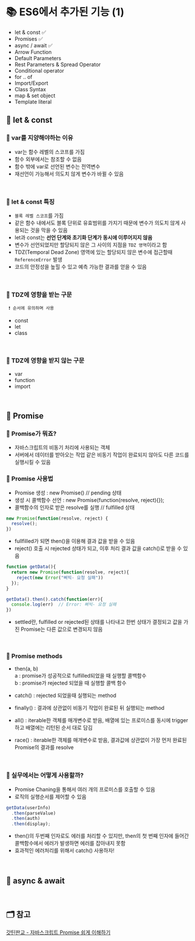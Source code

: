 # 📚 ES6에서 추가된 기능 (1)
- let & const ✅
- Promises ✅
- async / await ✅
- Arrow Function
- Default Parameters
- Rest Parameters & Spread Operator
- Conditional operator
- for .. of 
- Import/Export
- Class Syntax
- map & set object
- Template literal

## 📖 let & const
### 📍 var를 지양해야하는 이유
- var는 함수 레벨의 스코프를 가짐
- 함수 외부에서는 참조할 수 없음
- 함수 밖에 var로 선언된 변수는 전역변수  
- 재선언이 가능해서 의도치 않게 변수가 바뀔 수 있음

</br> 

### 📍 let & const 특징
- `블록 레벨 스코프`를 가짐
- 같은 함수 내에서도 블록 단위로 유효범위를 가지기 때문에 변수가 의도치 않게 사용되는 것을 막을 수 있음
- let과 const는 **선언 단계와 초기화 단계가 동시에 이루어지지 않음**
- 변수가 선언되었지만 할당되지 않은 그 사이의 지점을 `TDZ 영역`이라고 함
- TDZ(Temporal Dead Zone) 영역에 있는 할당되지 않은 변수에 접근할때 `ReferenceError` 발생
- 코드의 안정성을 높힐 수 있고 예측 가능한 결과를 얻을 수 있음

</br> 

### 📍 TDZ에 영향을 받는 구문
     ❗ 순서에 유의하며 사용
- const
- let 
- class

</br> 


### 📍 TDZ에 영향을 받지 않는 구문
- var
- function
- import


</br>

## 📖 Promise
### 📍 Promise가 뭐죠?
- 자바스크립트의 비동기 처리에 사용되는 객체
- 서버에서 데이터를 받아오는 작업 같은 비동기 작업이 완료되지 않아도 다른 코드를 실행시킬 수 있음

### 📍 Promise 사용법
- Promise 생성 : new Promise() // pending 상태
- 생성 시 콜백함수 선언 : new Promise(function(resolve, reject){}); 
- 콜백함수의 인자로 받은 resolve를 실행 // fulfilled 상태
```js
new Promise(function(resolve, reject) {
  resolve();
}) 
```

- fullfilled가 되면 then()을 이용해 결과 값을 받을 수 있음
- reject() 호출 시 rejected 상태가 되고, 이후 처리 결과 값을 catch()로 받을 수 있음
``` js
function getData(){
  return new Promise(function(resolve, reject){
    reject(new Error("삐빅- 요청 실패"))
  });
}

getData().then().catch(function(err){
  console.log(err)  // Error: 삐빅- 요청 실패
})
```
- settled란, fulfilled or rejected된 상태를 나타내고 한번 상태가 결정되고 값을 가진 Promise는 다른 값으로 변경되지 않음

</br> 

### 📍 Promise methods
- then(a, b)  
a : promise가 성공적으로 fulfilled되었을 때 실행할 콜백함수  
b : promise가 rejected 되었을 때 실행할 콜백 함수  

- catch() : rejected 되었을때 실행되는 method
- finally() : 결과에 상관없이 비동기 작업이 완료된 뒤 실행되는 method
- all() : iterable한 객체를 매개변수로 받음, 배열에 있는 프로미스를 동시에 trigger하고 배열에는 리턴된 순서 대로 담김 
- race() : iterable한 객체를 매개변수로 받음, 결과값에 상관없이 가장 먼저 완료된 Promise의 결과를 resolve 

</br> 

### 📍 실무에서는 어떻게 사용할까?
- Promise Chaning을 통해서 여러 개의 프로미스를 호출할 수 있음  
- 로직의 실행순서를 제어할 수 있음   
``` js
getData(userInfo)
  .then(parseValue)
  .then(auth)
  .then(display);
```
- then()의 두번째 인자로도 에러를 처리할 수 있지만, then의 첫 번째 인자에 들어간 콜백함수에서 에러가 발생하면 에러를 잡아내지 못함  
- 효과적인 에러처리를 위해서 catch() 사용하자!


</br> 

## 📖 async & await

</br>


## 🗂️ 참고
[갓틴판교 - 자바스크립트 Promise 쉽게 이해하기 ]("https://joshua1988.github.io/web-development/javascript/promise-for-beginners/")

